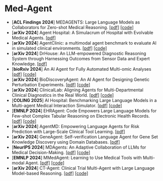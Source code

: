# Med-Agent

- [**ACL Findings 2024**] MEDAGENTS: Large Language Models as Collaborators for Zero-shot Medical Reasoning. [[pdf]](https://arxiv.org/pdf/2311.10537) [[code]](https://github.com/gersteinlab/MedAgents)
- [**arXiv 2024**] Agent Hospital: A Simulacrum of Hospital with Evolvable Medical Agents. [[pdf]](https://arxiv.org/abs/2405.02957) 
- [**arXiv 2024**] AgentClinic: a multimodal agent benchmark to evaluate AI in simulated clinical environments. [[pdf]](https://arxiv.org/pdf/2405.07960) [[code]](https://github.com/samuelschmidgall/AgentClinic)
- [**arXiv 2024**] DrHouse: An LLM-empowered Diagnostic Reasoning System through Harnessing Outcomes from Sensor Data and Expert Knowledge. [[pdf]](https://arxiv.org/pdf/2405.12541)
- [**bioRxiv 2024**] An AI Agent for Fully Automated Multi-omic Analyses [[pdf]](https://www.biorxiv.org/content/10.1101/2023.09.08.556814v3.full.pdf+html) [[code]](https://github.com/JoshuaChou2018/AutoBA/)
- [**arXiv 2024**] BioDiscoveryAgent: An AI Agent for Designing Genetic Perturbation Experiments. [[pdf]](https://arxiv.org/pdf/2405.17631) [[code]](https://github.com/snap-stanford/BioDiscoveryAgent)
- [**arXiv 2024**] ClinicalLab: Aligning Agents for Multi-Departmental Clinical Diagnostics in the Real World. [[pdf]](https://arxiv.org/pdf/2406.13890) [[code]](https://github.com/WeixiangYAN/ClinicalLab)
- [**COLING 2025**] AI Hospital: Benchmarking Large Language Models in a Multi-agent Medical Interaction Simulator. [[pdf]](https://arxiv.org/pdf/2402.09742) [[code]](https://github.com/LibertFan/AI_Hospital)
- [**EMNLP 2024**] EHRAgent: Code Empowers Large Language Models for Few-shot Complex Tabular Reasoning on Electronic Health Records. [[pdf]](https://arxiv.org/pdf/2401.07128) [[code]](https://github.com/wshi83/EhrAgent)
- [**arXiv 2024**] AgentMD: Empowering Language Agents for Risk Prediction with Large-Scale Clinical Tool Learning. [[pdf]](https://arxiv.org/pdf/2402.13225)
- [**arXiv 2024**] GeneAgent: Self-verification Language Agent for Gene Set Knowledge Discovery using Domain Databases. [[pdf]](https://arxiv.org/pdf/2405.16205)
- [**NeurIPS 2024**] MDAgents: An Adaptive Collaboration of LLMs for Medical Decision-Making. [[pdf]](https://openreview.net/pdf?id=EKdk4vxKO4) [[code]](https://github.com/mitmedialab/MDAgents)
- [**EMNLP 2024**] MMedAgent: Learning to Use Medical Tools with Multi-modal Agent. [[pdf]](https://arxiv.org/pdf/2407.02483) [[code]](https://github.com/Wangyixinxin/MMedAgent)
- [**arXiv 2024**] CT-Agent: Clinical Trial Multi-Agent with Large Language Model-based Reasoning. [[pdf]](https://arxiv.org/pdf/2404.14777) [[code]](https://github.com/LeoYML/clinical-agent)
